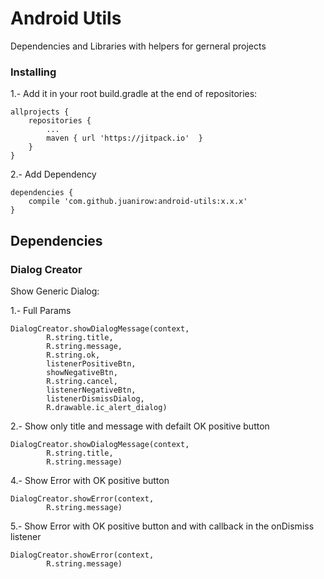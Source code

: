 # Android Utils
Dependencies and Libraries with helpers for gerneral projects

### Installing
1.- Add it in your root build.gradle at the end of repositories:

```
allprojects {
    repositories {
        ...
        maven { url 'https://jitpack.io'  }
    }
}
```
2.- Add Dependency

```
dependencies {
    compile 'com.github.juanirow:android-utils:x.x.x'
}
```

## Dependencies

### Dialog Creator

Show Generic Dialog: 

1.- Full Params
```
DialogCreator.showDialogMessage(context,
        R.string.title,
        R.string.message,
        R.string.ok,
        listenerPositiveBtn,
        showNegativeBtn,
        R.string.cancel,
        listenerNegativeBtn,
        listenerDismissDialog,
        R.drawable.ic_alert_dialog)
```

2.- Show only title and message with defailt OK positive button
```
DialogCreator.showDialogMessage(context,
        R.string.title,
        R.string.message)
```

4.- Show Error with OK positive button
```
DialogCreator.showError(context,
        R.string.message)
```

5.- Show Error with OK positive button and with callback in the onDismiss listener
```
DialogCreator.showError(context,
        R.string.message)
```

